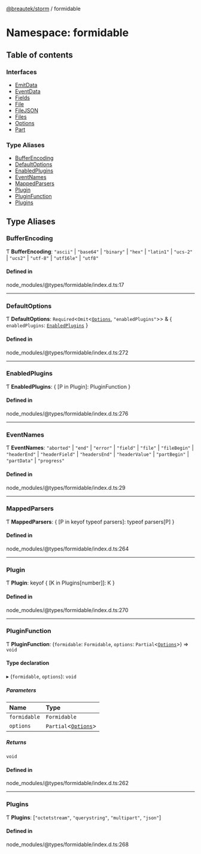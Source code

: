 [@breautek/storm](../README.md) / formidable

# Namespace: formidable

## Table of contents

### Interfaces

- [EmitData](../interfaces/formidable.EmitData.md)
- [EventData](../interfaces/formidable.EventData.md)
- [Fields](../interfaces/formidable.Fields.md)
- [File](../interfaces/formidable.File.md)
- [FileJSON](../interfaces/formidable.FileJSON.md)
- [Files](../interfaces/formidable.Files.md)
- [Options](../interfaces/formidable.Options.md)
- [Part](../interfaces/formidable.Part.md)

### Type Aliases

- [BufferEncoding](formidable.md#bufferencoding)
- [DefaultOptions](formidable.md#defaultoptions)
- [EnabledPlugins](formidable.md#enabledplugins)
- [EventNames](formidable.md#eventnames)
- [MappedParsers](formidable.md#mappedparsers)
- [Plugin](formidable.md#plugin)
- [PluginFunction](formidable.md#pluginfunction)
- [Plugins](formidable.md#plugins)

## Type Aliases

### BufferEncoding

Ƭ **BufferEncoding**: ``"ascii"`` \| ``"base64"`` \| ``"binary"`` \| ``"hex"`` \| ``"latin1"`` \| ``"ucs-2"`` \| ``"ucs2"`` \| ``"utf-8"`` \| ``"utf16le"`` \| ``"utf8"``

#### Defined in

node_modules/@types/formidable/index.d.ts:17

___

### DefaultOptions

Ƭ **DefaultOptions**: `Required`<`Omit`<[`Options`](../interfaces/formidable.Options.md), ``"enabledPlugins"``\>\> & { `enabledPlugins`: [`EnabledPlugins`](formidable.md#enabledplugins)  }

#### Defined in

node_modules/@types/formidable/index.d.ts:272

___

### EnabledPlugins

Ƭ **EnabledPlugins**: { [P in Plugin]: PluginFunction }

#### Defined in

node_modules/@types/formidable/index.d.ts:276

___

### EventNames

Ƭ **EventNames**: ``"aborted"`` \| ``"end"`` \| ``"error"`` \| ``"field"`` \| ``"file"`` \| ``"fileBegin"`` \| ``"headerEnd"`` \| ``"headerField"`` \| ``"headersEnd"`` \| ``"headerValue"`` \| ``"partBegin"`` \| ``"partData"`` \| ``"progress"``

#### Defined in

node_modules/@types/formidable/index.d.ts:29

___

### MappedParsers

Ƭ **MappedParsers**: { [P in keyof typeof parsers]: typeof parsers[P] }

#### Defined in

node_modules/@types/formidable/index.d.ts:264

___

### Plugin

Ƭ **Plugin**: keyof { [K in Plugins[number]]: K }

#### Defined in

node_modules/@types/formidable/index.d.ts:270

___

### PluginFunction

Ƭ **PluginFunction**: (`formidable`: `Formidable`, `options`: `Partial`<[`Options`](../interfaces/formidable.Options.md)\>) => `void`

#### Type declaration

▸ (`formidable`, `options`): `void`

##### Parameters

| Name | Type |
| :------ | :------ |
| `formidable` | `Formidable` |
| `options` | `Partial`<[`Options`](../interfaces/formidable.Options.md)\> |

##### Returns

`void`

#### Defined in

node_modules/@types/formidable/index.d.ts:262

___

### Plugins

Ƭ **Plugins**: [``"octetstream"``, ``"querystring"``, ``"multipart"``, ``"json"``]

#### Defined in

node_modules/@types/formidable/index.d.ts:268
